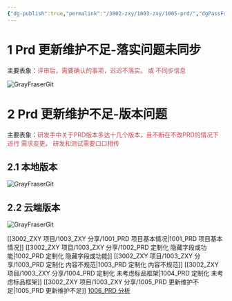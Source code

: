 ```yaml
---
{"dg-publish":true,"permalink":"/3002-zxy/1003-zxy/1005-prd/","dgPassFrontmatter":true}
---
```



# 1 Prd 更新维护不足-落实问题未同步

主要表象：<font color="#c04851">评审后，需要确认的事项，迟迟不落实。 或 不同步信息</font>

![GrayFraserGit](https://grayfraserpic.oss-accelerate.aliyuncs.com/PersonPic/20250101/202403141731291778.png)

# 2 Prd 更新维护不足-版本问题

主要表象：<font color="#c04851">研发手中关于PRD版本多达十几个版本，且不断在不改PRD的情况下进行 需求变更。 研发和测试需要口口相传</font>

## 2.1 本地版本

![GrayFraserGit](https://grayfraserpic.oss-accelerate.aliyuncs.com/PersonPic/20250101/202403141734349947.png)

## 2.2 云端版本

![GrayFraserGit](https://grayfraserpic.oss-accelerate.aliyuncs.com/PersonPic/20250101/202403141735425692.png)

[[3002_ZXY 项目/1003_ZXY 分享/1001_PRD 项目基本情况\|1001_PRD 项目基本情况]]
[[3002_ZXY 项目/1003_ZXY 分享/1002_PRD 定制化 隐藏字段或功能\|1002_PRD 定制化 隐藏字段或功能]]
[[3002_ZXY 项目/1003_ZXY 分享/1003_PRD 定制化 内容不规范\|1003_PRD 定制化 内容不规范]]
[[3002_ZXY 项目/1003_ZXY 分享/1004_PRD 定制化 未考虑标品框架\|1004_PRD 定制化 未考虑标品框架]]
[[3002_ZXY 项目/1003_ZXY 分享/1005_PRD 更新维护不足\|1005_PRD 更新维护不足]]
[1006_PRD 分析](1006_PRD%20分析.md)
